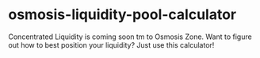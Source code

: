 # osmosis-liquidity-pool-calculator
Concentrated Liquidity is coming soon tm to Osmosis Zone. Want to figure out how to best position your liquidity? Just use this calculator!
